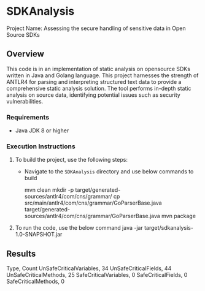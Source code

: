 # SDKAnalysis

Project Name: Assessing the secure handling of sensitive data in Open Source SDKs

## Overview

This code is in an implementation of static analysis on opensource SDKs written in Java and Golang
language. This project harnesses the strength of ANTLR4 for parsing and interpreting structured text
data to provide a comprehensive static analysis solution. The tool performs in-depth static
analysis on source data, identifying potential issues such as security vulnerabilities.

### Requirements
- Java JDK 8 or higher

### Execution Instructions

1. To build the project, use the following steps: 
    - Navigate to the `SDKAnalysis` directory and use below commands to build
        
        mvn clean
        mkdir -p  target/generated-sources/antlr4/com/cns/grammar/
        cp src/main/antlr4/com/cns/grammar/GoParserBase.java target/generated-sources/antlr4/com/cns/grammar/GoParserBase.java
        mvn package

2. To run the code, use the below command
        java -jar target/sdkanalysis-1.0-SNAPSHOT.jar <Path To SDK> <Language of SDK>

## Results

Type, Count
UnSafeCriticalVariables, 34
UnSafeCriticalFields, 44
UnSafeCriticalMethods, 25
SafeCriticalVariables, 0
SafeCriticalFields, 0
SafeCriticalMethods, 0
